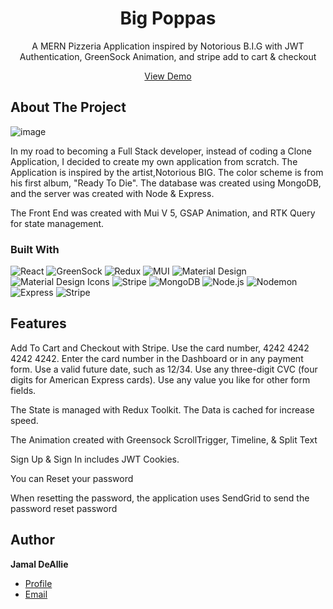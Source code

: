 <div align="center">
<h1 align="center">Big Poppas</h1>

<p align="center">A MERN Pizzeria Application inspired by Notorious B.I.G with JWT Authentication, GreenSock Animation, and stripe add to cart & checkout </p>
<p align="center"><a href="https://big-poppas.vercel.app">View Demo</a>
</p>
</div>

<!-- ABOUT THE PROJECT -->
## About The Project

![image](https://res.cloudinary.com/dtwk4dm3g/image/upload/v1658729379/big_poppas/screenshots_owfjl7.png)

In my road to becoming a Full Stack developer, instead of coding a Clone Application, I decided to create my own application from scratch. The Application is inspired by the artist,Notorious BIG. The color scheme is from his first album, "Ready To Die". The database was created using MongoDB, and the server was created with Node & Express.

The Front End was created with Mui V 5, GSAP Animation, and RTK Query for state management.

<!-- BUILT WITH -->
### Built With


![React](https://img.shields.io/static/v1?style=for-the-badge&message=React&color=222222&logo=React&logoColor=61DAFB&label=)
![GreenSock](https://img.shields.io/static/v1?style=for-the-badge&message=GreenSock&color=222222&logo=GreenSock&logoColor=88CE02&label=)
![Redux](https://img.shields.io/static/v1?style=for-the-badge&message=Redux&color=764ABC&logo=Redux&logoColor=FFFFFF&label=)
![MUI](https://img.shields.io/static/v1?style=for-the-badge&message=MUI&color=007FFF&logo=MUI&logoColor=FFFFFF&label=)
![Material Design](https://img.shields.io/static/v1?style=for-the-badge&message=Material+Design&color=757575&logo=Material+Design&logoColor=FFFFFF&label=)
![Material Design Icons](https://img.shields.io/static/v1?style=for-the-badge&message=Material+Design+Icons&color=2196F3&logo=Material+Design+Icons&logoColor=FFFFFF&label=)
![Stripe](https://img.shields.io/static/v1?style=for-the-badge&message=Stripe&color=008CDD&logo=Stripe&logoColor=FFFFFF&label=)
![MongoDB](https://img.shields.io/static/v1?style=for-the-badge&message=MongoDB&color=47A248&logo=MongoDB&logoColor=FFFFFF&label=)
![Node.js](https://img.shields.io/static/v1?style=for-the-badge&message=Node.js&color=339933&logo=Node.js&logoColor=FFFFFF&label=)
![Nodemon](https://img.shields.io/static/v1?style=for-the-badge&message=Nodemon&color=222222&logo=Nodemon&logoColor=76D04B&label=)
![Express](https://img.shields.io/static/v1?style=for-the-badge&message=Express&color=000000&logo=Express&logoColor=FFFFFF&label=)
![Stripe](https://img.shields.io/static/v1?style=for-the-badge&message=Stripe&color=008CDD&logo=Stripe&logoColor=FFFFFF&label=)

<!-- FEATURES -->
## Features
Add To Cart and Checkout with Stripe. Use the card number, 4242 4242 4242 4242. Enter the card number in the Dashboard or in any payment form.
Use a valid future date, such as 12/34.
Use any three-digit CVC (four digits for American Express cards).
Use any value you like for other form fields.

The State is managed with Redux Toolkit. The Data is cached for increase speed.

The Animation created with Greensock ScrollTrigger, Timeline, & Split Text

Sign Up & Sign In includes JWT Cookies. 

You can Reset your password

When resetting the password, the application uses SendGrid to send the password reset password

<!-- AUTHOR-->
## Author

**Jamal DeAllie**

- [Profile](https://github.com/Jamal-Deallie "Jamal De Allie")
- [Email](mailto:deallie.jamal@gmail.com?subject=Hi "Hi!")

